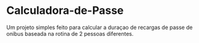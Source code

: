 # Calculadora-de-Passe
Um projeto simples feito para calcular a duraçao de recargas de passe de onibus baseada na rotina de 2 pessoas diferentes.
